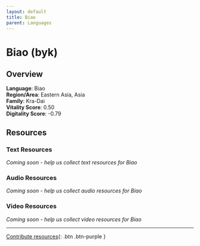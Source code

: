 ```yaml
---
layout: default
title: Biao
parent: Languages
---
```


# Biao (byk)

## Overview

**Language**: Biao  
**Region/Area**: Eastern Asia, Asia  
**Family**: Kra-Dai  
**Vitality Score**: 0.50  
**Digitality Score**: -0.79  

## Resources

### Text Resources
*Coming soon - help us collect text resources for Biao*

### Audio Resources
*Coming soon - help us collect audio resources for Biao*

### Video Resources
*Coming soon - help us collect video resources for Biao*

---

[Contribute resources](https://fairtrain.github.io/){: .btn .btn-purple }
